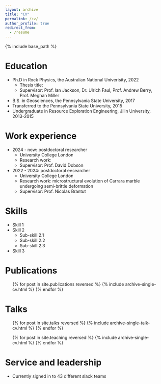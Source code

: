 ```yaml
---
layout: archive
title: "CV"
permalink: /cv/
author_profile: true
redirect_from:
  - /resume
---
```


{% include base_path %}

Education
======
* Ph.D in Rock Physics, the Australian National Univerisity, 2022
  * Thesis title: 
  * Supervisor: Prof. Ian Jackson, Dr. Ulrich Faul, Prof. Andrew Berry, Prof. Meghan Miller
* B.S. in Geosciences, the Pennsylvania State University, 2017 
* Transferred to the Pennsylvania State University, 2015
* Undergraduate in Resource Exploration Engineering, Jilin University, 2013-2015

Work experience
======
* 2024 - now: postdoctoral researcher
  * University College London
  * Research work: 
  * Supervisor: Prof. David Dobson
* 2022 - 2024: postdoctoral eesearcher
  * University College London
  * Research work: microstructural evolution of Carrara marble undergoing semi-brittle deformation
  * Supervisor: Prof. Nicolas Brantut

  
Skills
======
* Skill 1
* Skill 2
  * Sub-skill 2.1
  * Sub-skill 2.2
  * Sub-skill 2.3
* Skill 3

Publications
======
  <ul>{% for post in site.publications reversed %}
    {% include archive-single-cv.html %}
  {% endfor %}</ul>
  
Talks
======
  <ul>{% for post in site.talks reversed %}
    {% include archive-single-talk-cv.html  %}
  {% endfor %}</ul>
  
  <ul>{% for post in site.teaching reversed %}
    {% include archive-single-cv.html %}
  {% endfor %}</ul>
  
Service and leadership
======
* Currently signed in to 43 different slack teams
